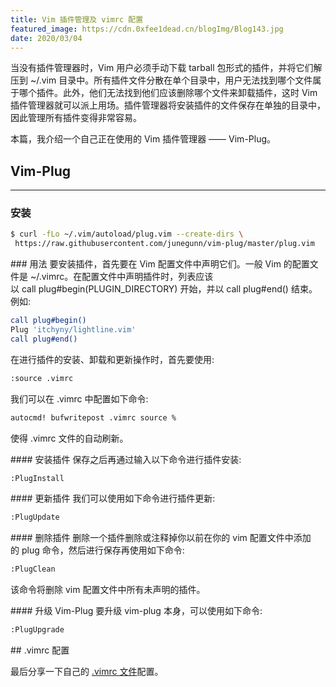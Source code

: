 ```yaml
---
title: Vim 插件管理及 vimrc 配置
featured_image: https://cdn.0xfee1dead.cn/blogImg/Blog143.jpg
date: 2020/03/04
---
```


当没有插件管理器时，Vim 用户必须手动下载 tarball 包形式的插件，并将它们解压到 ~/.vim 目录中。所有插件文件分散在单个目录中，用户无法找到哪个文件属于哪个插件。此外，他们无法找到他们应该删除哪个文件来卸载插件，这时 Vim 插件管理器就可以派上用场。插件管理器将安装插件的文件保存在单独的目录中，因此管理所有插件变得非常容易。

本篇，我介绍一个自己正在使用的 Vim 插件管理器 —— Vim-Plug。

## Vim-Plug
***  
### 安装
``` sh
$ curl -fLo ~/.vim/autoload/plug.vim --create-dirs \ 
 https://raw.githubusercontent.com/junegunn/vim-plug/master/plug.vim
```

### 用法
要安装插件，首先要在 Vim 配置文件中声明它们。一般 Vim 的配置文件是 ~/.vimrc。在配置文件中声明插件时，列表应该以 call plug#begin(PLUGIN_DIRECTORY) 开始，并以 call plug#end() 结束。
例如: 
``` sh
call plug#begin()
Plug 'itchyny/lightline.vim'
call plug#end()
```

在进行插件的安装、卸载和更新操作时，首先要使用: 
``` sh
:source .vimrc
```

我们可以在 .vimrc 中配置如下命令: 
``` sh
autocmd! bufwritepost .vimrc source %
```

使得 .vimrc 文件的自动刷新。

#### 安装插件
保存之后再通过输入以下命令进行插件安装: 
``` sh
:PlugInstall
```

#### 更新插件
我们可以使用如下命令进行插件更新: 
``` sh
:PlugUpdate
```

#### 删除插件
删除一个插件删除或注释掉你以前在你的 vim 配置文件中添加的 plug 命令，然后进行保存再使用如下命令: 
``` sh
:PlugClean
```

该命令将删除 vim 配置文件中所有未声明的插件。

#### 升级 Vim-Plug
要升级 vim-plug 本身，可以使用如下命令: 
``` sh
:PlugUpgrade
```

## .vimrc 配置

最后分享一下自己的 [.vimrc 文件](https://github.com/1ess/Dotfile/blob/master/.vimrc)配置。